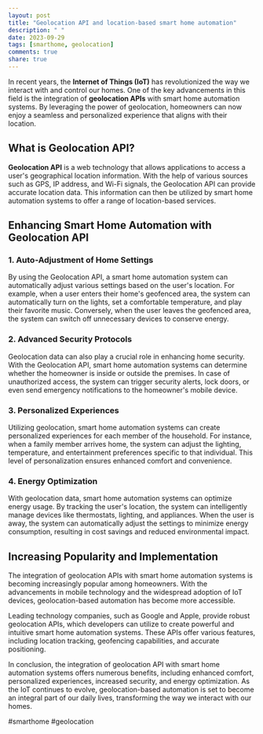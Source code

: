 ```yaml
---
layout: post
title: "Geolocation API and location-based smart home automation"
description: " "
date: 2023-09-29
tags: [smarthome, geolocation]
comments: true
share: true
---
```


In recent years, the **Internet of Things (IoT)** has revolutionized the way we interact with and control our homes. One of the key advancements in this field is the integration of **geolocation APIs** with smart home automation systems. By leveraging the power of geolocation, homeowners can now enjoy a seamless and personalized experience that aligns with their location.

## What is Geolocation API?

**Geolocation API** is a web technology that allows applications to access a user's geographical location information. With the help of various sources such as GPS, IP address, and Wi-Fi signals, the Geolocation API can provide accurate location data. This information can then be utilized by smart home automation systems to offer a range of location-based services.

## Enhancing Smart Home Automation with Geolocation API

### 1. Auto-Adjustment of Home Settings
By using the Geolocation API, a smart home automation system can automatically adjust various settings based on the user's location. For example, when a user enters their home's geofenced area, the system can automatically turn on the lights, set a comfortable temperature, and play their favorite music. Conversely, when the user leaves the geofenced area, the system can switch off unnecessary devices to conserve energy.

### 2. Advanced Security Protocols
Geolocation data can also play a crucial role in enhancing home security. With the Geolocation API, smart home automation systems can determine whether the homeowner is inside or outside the premises. In case of unauthorized access, the system can trigger security alerts, lock doors, or even send emergency notifications to the homeowner's mobile device.

### 3. Personalized Experiences
Utilizing geolocation, smart home automation systems can create personalized experiences for each member of the household. For instance, when a family member arrives home, the system can adjust the lighting, temperature, and entertainment preferences specific to that individual. This level of personalization ensures enhanced comfort and convenience.

### 4. Energy Optimization
With geolocation data, smart home automation systems can optimize energy usage. By tracking the user's location, the system can intelligently manage devices like thermostats, lighting, and appliances. When the user is away, the system can automatically adjust the settings to minimize energy consumption, resulting in cost savings and reduced environmental impact.

## Increasing Popularity and Implementation

The integration of geolocation APIs with smart home automation systems is becoming increasingly popular among homeowners. With the advancements in mobile technology and the widespread adoption of IoT devices, geolocation-based automation has become more accessible.

Leading technology companies, such as Google and Apple, provide robust geolocation APIs, which developers can utilize to create powerful and intuitive smart home automation systems. These APIs offer various features, including location tracking, geofencing capabilities, and accurate positioning.

In conclusion, the integration of geolocation API with smart home automation systems offers numerous benefits, including enhanced comfort, personalized experiences, increased security, and energy optimization. As the IoT continues to evolve, geolocation-based automation is set to become an integral part of our daily lives, transforming the way we interact with our homes.

#smarthome #geolocation